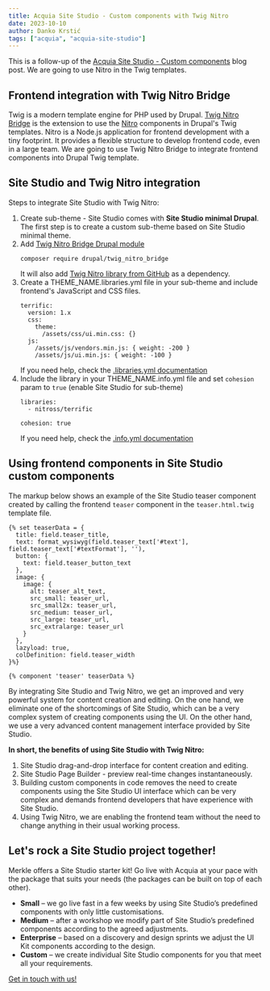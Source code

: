 ```yaml
---
title: Acquia Site Studio - Custom components with Twig Nitro
date: 2023-10-10
author: Danko Krstić
tags: ["acquia", "acquia-site-studio"]
---
```


This is a follow-up of the [Acquia Site Studio - Custom components](/post/2023/10/acquia-site-studio-custom-components/) blog post. We are going to use Nitro in the Twig templates.

## Frontend integration with Twig Nitro Bridge
Twig is a modern template engine for PHP used by Drupal. [Twig Nitro Bridge](https://www.drupal.org/project/twig_nitro_bridge) is the extension to use the [Nitro](https://github.com/merkle-open/generator-nitro) components in Drupal's Twig templates. Nitro is a Node.js application for frontend development with a tiny footprint. It provides a flexible structure to develop frontend code, even in a large team.
We are going to use Twig Nitro Bridge to integrate frontend components into Drupal Twig template.

## Site Studio and Twig Nitro integration
Steps to integrate Site Studio with Twig Nitro:

1. Create sub-theme - Site Studio comes with **Site Studio minimal Drupal**. The first step is to create a custom sub-theme based on Site Studio minimal theme.
2. Add [Twig Nitro Bridge Drupal module](https://www.drupal.org/project/twig_nitro_bridge)
   ```
   composer require drupal/twig_nitro_bridge
   ```
   It will also add [Twig Nitro library from GitHub](https://github.com/merkle-open/twig-nitro-library) as a dependency.
3. Create a THEME_NAME.libraries.yml file in your sub-theme and include frontend's JavaScript and CSS files.
   ```
   terrific:
     version: 1.x
     css:
       theme:
         /assets/css/ui.min.css: {}
     js:
       /assets/js/vendors.min.js: { weight: -200 }
       /assets/js/ui.min.js: { weight: -100 }
   ```
   If you need help, check the [.libraries.yml documentation](https://www.drupal.org/node/2216195)
4. Include the library in your THEME_NAME.info.yml file and set `cohesion` param to `true` (enable Site Studio for sub-theme)
   ```
   libraries:
     - nitross/terrific
   
   cohesion: true
   ```
   If you need help, check the [.info.yml documentation](https://www.drupal.org/docs/develop/theming-drupal/defining-a-theme-with-an-infoyml-file)

## Using frontend components in Site Studio custom components
The markup below shows an example of the Site Studio teaser component created by calling the frontend `teaser` component in the `teaser.html.twig` template file.
```
{% set teaserData = {
  title: field.teaser_title,
  text: format_wysiwyg(field.teaser_text['#text'], field.teaser_text['#textFormat'], ''),
  button: {
    text: field.teaser_button_text
  },
  image: {
    image: {
      alt: teaser_alt_text,
      src_small: teaser_url,
      src_small2x: teaser_url,
      src_medium: teaser_url,
      src_large: teaser_url,
      src_extralarge: teaser_url
    }
  },
  lazyload: true,
  colDefinition: field.teaser_width
}%}
 
{% component 'teaser' teaserData %}
```

By integrating Site Studio and Twig Nitro, we get an improved and very powerful system for content creation and editing. On the one hand, we eliminate one of the shortcomings of Site Studio, which can be a very complex system of creating components using the UI. On the other hand, we use a very advanced content management interface provided by Site Studio.

**In short, the benefits of using Site Studio with Twig Nitro:**

1. Site Studio drag-and-drop interface for content creation and editing.
2. Site Studio Page Builder - preview real-time changes instantaneously.
3. Building custom components in code removes the need to create components using the Site Studio UI interface which can be very complex and demands frontend developers that have experience with Site Studio.
4. Using Twig Nitro, we are enabling the frontend team without the need to change anything in their usual working process.

## Let's rock a Site Studio project together!
Merkle offers a Site Studio starter kit! Go live with Acquia at your pace with the package that suits your needs (the packages can be built on top of each other).
* **Small** – we go live fast in a few weeks by using Site Studio’s predefined components with only little customisations.
* **Medium** – after a workshop we modify part of Site Studio’s predefined components according to the agreed adjustments.
* **Enterprise** – based on a discovery and design sprints we adjust the UI Kit components according to the design.
* **Custom** – we create individual Site Studio components for you that meet all your requirements.

[Get in touch with us!](https://www.merkle.com/dach/en/contact)
